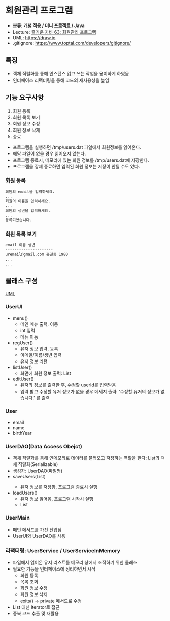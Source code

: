 # 회원관리 프로그램

- **분류: 개념 적용 / 미니 프로젝트 / Java**
- Lecture: [즐거운 자바 63: 회원관리 프로그램](https://www.youtube.com/watch?v=HEsAMjd8zpo)
- UML: https://draw.io
- .gitignore: https://www.toptal.com/developers/gitignore/

## 특징

- 객체 직렬화를 통해 인스턴스 읽고 쓰는 작업을 용이하게 하였음
- 인터페이스 리팩터링을 통해 코드의 재사용성을 높임

## 기능 요구사항

1. 회원 등록
2. 회원 목록 보기
3. 회원 정보 수정
4. 회원 정보 삭제
5. 종료

- 프로그램을 실행하면 /tmp/users.dat 파일에서 회원정보를 읽어온다.
- 해당 파일이 없을 경우 읽어오지 않는다.
- 프로그램 종료시, 메모리에 있는 회원 정보를 /tmp/users.dat에 저장한다.
- 프로그램을 강제 종료하면 입력된 회원 정보는 저장이 안될 수도 있다.

### 회원 등록

```dtd
회원의 email을 입력하세요.
...
회원의 이름을 입력하세요.
...
회원의 생년을 입력하세요.
...
등록되었습니다.
```

### 회원 목록 보기
```dtd
email 이름 생년
---------------------
uremail@gmail.com 홍길동 1980
...
...
```

## 클래스 구성

[UML]()

### UserUI

- menu()
  - 메인 메뉴 출력, 이동
  - int 입력
  - 메뉴 이동
- regUser()
  - 유저 정보 입력, 등록
  - 이메일/이름/생년 입력
  - 유저 정보 리턴
- listUser()
  - 화면에 회원 정보 출력: List<User>
- editUser()
  - 유저의 정보를 출력한 후, 수정할 userId를 입력받음
  - 입력 받고 수정할 유저 정보가 없을 경우 메세지 출력: '수정할 유저의 정보가 없습니다.' 를 출력

### User

- email
- name
- birthYear

### UserDAO(Data Access Obejct)

- 객체 직렬화를 통해 인메모리로 데이터를 불러오고 저장하는 역할을 한다: List의 객체 직렬화(Serializable)
- 생성자: UserDAO(파일명)
- saveUsers(List<User>)
  - 유저 정보를 저장함, 프로그램 종료시 실행
- loadUsers()
  - 유저 정보 읽어옴, 프로그램 시작시 실행
  - List<User>

### UserMain

- 메인 메서드를 가진 진입점
- UserUI와 UserDAO를 사용

### 리팩터링: UserService / UserServiceInMemory

- 파일에서 읽어온 유저 리스트를 메모리 상에서 조작하기 위한 클래스
- 필요한 기능을 인터페이스에 정리하면서 시작
  - 회원 등록
  - 목록 조회
  - 회원 정보 수정
  - 회원 정보 삭제
  - exits() -> private 메서드로 수정
- List 대신 Iterator로 접근
- 중복 코드 추출 및 재활용